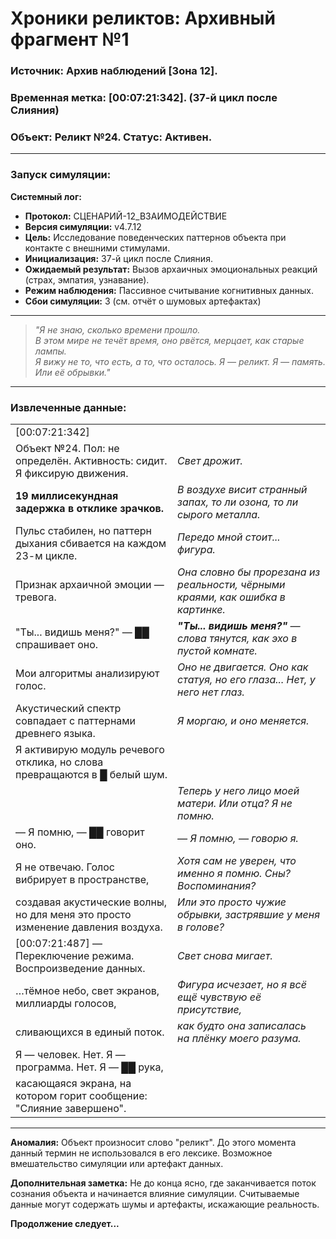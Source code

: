 # **Хроники реликтов: Архивный фрагмент №1**

### **Источник:** Архив наблюдений [Зона 12].  
### **Временная метка:** [00:07:21:342]. (37-й цикл после Слияния)  
### **Объект:** Реликт №24. Статус: Активен.  

---

### **Запуск симуляции:**

**Системный лог:**

- **Протокол:** СЦЕНАРИЙ-12_ВЗАИМОДЕЙСТВИЕ
- **Версия симуляции:** v4.7.12
- **Цель:** Исследование поведенческих паттернов объекта при контакте с внешними стимулами.
- **Инициализация:** 37-й цикл после Слияния.
- **Ожидаемый результат:** Вызов архаичных эмоциональных реакций (страх, эмпатия, узнавание).
- **Режим наблюдения:** Пассивное считывание когнитивных данных.
- **Сбои симуляции:** 3 (см. отчёт о шумовых артефактах)

---

> *"Я не знаю, сколько времени прошло.  
> В этом мире не течёт время, оно рвётся, мерцает, как старые лампы.  
> Я вижу не то, что есть, а то, что осталось. Я — реликт. Я — память.  
> Или её обрывки."*  

---

### **Извлеченные данные:**  

|                                                               |                                                              |
|---------------------------------------------------------------|-------------------------------------------------------------|
| [00:07:21:342]                 |                 
| Объект №24. Пол: не определён. Активность: сидит. Я фиксирую движения.                       | *Свет дрожит.*      
| **19 миллисекундная задержка в отклике зрачков.**             |  *В воздухе висит странный запах, то ли озона, то ли сырого металла.* |                    |
| Пульс стабилен, но паттерн дыхания сбивается на каждом 23-м цикле. | *Передо мной стоит... фигура.*         
| Признак архаичной эмоции — тревога.                           | *Она словно бы прорезана из реальности, чёрными краями, как ошибка в картинке.* |
| "Ты... видишь меня?" — ██ спрашивает оно.                     |_**"Ты... видишь меня?"** — слова тянутся, как эхо в пустой комнате._ |                             
| Мои алгоритмы анализируют голос.                               | _Оно не двигается. Оно как статуя, но его глаза... Нет, у него нет глаз._       |
| Акустический спектр совпадает с паттернами древнего языка.     | _Я моргаю, и оно меняется._                             |
| Я активирую модуль речевого отклика, но слова превращаются в █ белый шум. |                                                              |
|                                                               | _Теперь у него лицо моей матери. Или отца? Я не помню._      |
| — Я помню, — ██ говорит оно.                                  | _— Я помню, — говорю я._                                    |
| Я не отвечаю. Голос вибрирует в пространстве,                  | _Хотя сам не уверен, что именно я помню. Сны? Воспоминания?_  |
| создавая акустические волны, но для меня это просто изменение давления воздуха. | _Или это просто чужие обрывки, застрявшие у меня в голове?_  |
| [00:07:21:487] — Переключение режима. Воспроизведение данных. | _Свет снова мигает._                                        |
| …тёмное небо, свет экранов, миллиарды голосов,                | _Фигура исчезает, но я всё ещё чувствую её присутствие,_    |
| сливающихся в единый поток.                                   | _как будто она записалась на плёнку моего разума._           |
| Я — человек. Нет. Я — программа. Нет. Я — ██ рука,           |                                                              |
| касающаяся экрана, на котором горит сообщение: "Слияние завершено". |                                                              |

---

**Аномалия:** Объект произносит слово "реликт". До этого момента данный термин не использовался в его лексике. Возможное вмешательство симуляции или артефакт данных.

**Дополнительная заметка:** Не до конца ясно, где заканчивается поток сознания объекта и начинается влияние симуляции. 
Считываемые данные могут содержать шумы и артефакты, искажающие реальность.


**Продолжение следует...**
```













